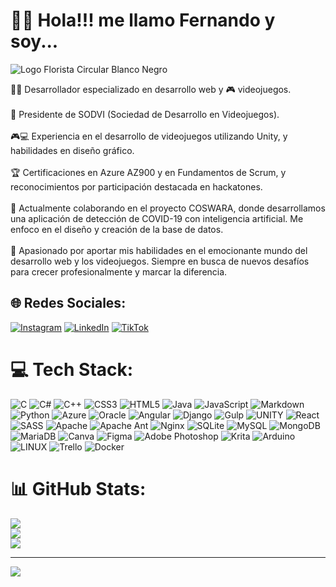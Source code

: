 # 🧙‍♂️ Hola!!! me llamo Fernando y soy...
![Logo Florista Circular Blanco Negro](https://github.com/FernandoREX/FernandoREX/assets/74227680/1311050d-5154-40d3-8b68-bee03b4ee469)

👨‍💻 Desarrollador especializado en desarrollo web y 🎮 videojuegos.<br><br>💼 Presidente de SODVI (Sociedad de Desarrollo en Videojuegos).<br><br>🎮💻 Experiencia en el desarrollo de videojuegos utilizando Unity, y habilidades en diseño gráfico.<br><br>🏆 Certificaciones en Azure AZ900 y en Fundamentos de Scrum, y reconocimientos por participación destacada en hackatones.<br><br>🔬 Actualmente colaborando en el proyecto COSWARA, donde desarrollamos una aplicación de detección de COVID-19 con inteligencia artificial. Me enfoco en el diseño y creación de la base de datos.<br><br>🚀 Apasionado por aportar mis habilidades en el emocionante mundo del desarrollo web y los videojuegos. Siempre en busca de nuevos desafíos para crecer profesionalmente y marcar la diferencia.


## 🌐 Redes Sociales:
[![Instagram](https://img.shields.io/badge/Instagram-%23E4405F.svg?logo=Instagram&logoColor=white)](https://instagram.com/https://www.instagram.com/fer_rex/?hl=es) [![LinkedIn](https://img.shields.io/badge/LinkedIn-%230077B5.svg?logo=linkedin&logoColor=white)](https://linkedin.com/in//fernando-rosas-g-591891250/) [![TikTok](https://img.shields.io/badge/TikTok-%23000000.svg?logo=TikTok&logoColor=white)](https://tiktok.com/@https://www.tiktok.com/@_r_e_x__) 

# 💻 Tech Stack:
![C](https://img.shields.io/badge/c-%2300599C.svg?style=plastic&logo=c&logoColor=white) ![C#](https://img.shields.io/badge/c%23-%23239120.svg?style=plastic&logo=c-sharp&logoColor=white) ![C++](https://img.shields.io/badge/c++-%2300599C.svg?style=plastic&logo=c%2B%2B&logoColor=white) ![CSS3](https://img.shields.io/badge/css3-%231572B6.svg?style=plastic&logo=css3&logoColor=white) ![HTML5](https://img.shields.io/badge/html5-%23E34F26.svg?style=plastic&logo=html5&logoColor=white) ![Java](https://img.shields.io/badge/java-%23ED8B00.svg?style=plastic&logo=java&logoColor=white) ![JavaScript](https://img.shields.io/badge/javascript-%23323330.svg?style=plastic&logo=javascript&logoColor=%23F7DF1E) ![Markdown](https://img.shields.io/badge/markdown-%23000000.svg?style=plastic&logo=markdown&logoColor=white) ![Python](https://img.shields.io/badge/python-3670A0?style=plastic&logo=python&logoColor=ffdd54) ![Azure](https://img.shields.io/badge/azure-%230072C6.svg?style=plastic&logo=azure-devops&logoColor=white) ![Oracle](https://img.shields.io/badge/Oracle-F80000?style=plastic&logo=oracle&logoColor=white) ![Angular](https://img.shields.io/badge/angular-%23DD0031.svg?style=plastic&logo=angular&logoColor=white) ![Django](https://img.shields.io/badge/django-%23092E20.svg?style=plastic&logo=django&logoColor=white) ![Gulp](https://img.shields.io/badge/GULP-%23CF4647.svg?style=plastic&logo=gulp&logoColor=white) ![UNITY](https://img.shields.io/badge/Unity-%2320232a.svg?style=plastic&logo=unity&logoColor=white) ![React](https://img.shields.io/badge/react-%2320232a.svg?style=plastic&logo=react&logoColor=%2361DAFB) ![SASS](https://img.shields.io/badge/SASS-hotpink.svg?style=plastic&logo=SASS&logoColor=white) ![Apache](https://img.shields.io/badge/apache-%23D42029.svg?style=plastic&logo=apache&logoColor=white) ![Apache Ant](https://img.shields.io/badge/Apache%20Ant-A81C7D?style=plastic&logo=Apache%20Ant&logoColor=white) ![Nginx](https://img.shields.io/badge/nginx-%23009639.svg?style=plastic&logo=nginx&logoColor=white) ![SQLite](https://img.shields.io/badge/sqlite-%2307405e.svg?style=plastic&logo=sqlite&logoColor=white) ![MySQL](https://img.shields.io/badge/mysql-%2300f.svg?style=plastic&logo=mysql&logoColor=white) ![MongoDB](https://img.shields.io/badge/MongoDB-%234ea94b.svg?style=plastic&logo=mongodb&logoColor=white) ![MariaDB](https://img.shields.io/badge/MariaDB-003545?style=plastic&logo=mariadb&logoColor=white) ![Canva](https://img.shields.io/badge/Canva-%2300C4CC.svg?style=plastic&logo=Canva&logoColor=white) 	![Figma](https://img.shields.io/badge/figma-%23F24E1E.svg?style=plastic&logo=figma&logoColor=white) ![Adobe Photoshop](https://img.shields.io/badge/adobephotoshop-%2331A8FF.svg?style=plastic&logo=adobephotoshop&logoColor=white) ![Krita](https://img.shields.io/badge/Krita-203759?style=plastic&logo=krita&logoColor=EEF37B) ![Arduino](https://img.shields.io/badge/-Arduino-00979D?style=plastic&logo=Arduino&logoColor=white) ![LINUX](https://img.shields.io/badge/Linux-FCC624?style=plastic&logo=linux&logoColor=black) ![Trello](https://img.shields.io/badge/Trello-%23026AA7.svg?style=plastic&logo=Trello&logoColor=white) ![Docker](https://img.shields.io/badge/docker-%230db7ed.svg?style=plastic&logo=docker&logoColor=white)
# 📊 GitHub Stats:
![](https://github-readme-stats.vercel.app/api?username=FernandoRex&theme=radical&hide_border=true&include_all_commits=true&count_private=true)<br/>
![](https://github-readme-streak-stats.herokuapp.com/?user=FernandoRex&theme=radical&hide_border=true)<br/>
![](https://github-readme-stats.vercel.app/api/top-langs/?username=FernandoRex&theme=radical&hide_border=true&include_all_commits=true&count_private=true&layout=compact)

---
[![](https://visitcount.itsvg.in/api?id=FernandoRex&icon=0&color=0)](https://visitcount.itsvg.in)

<!-- Proudly created with GPRM ( https://gprm.itsvg.in ) -->
